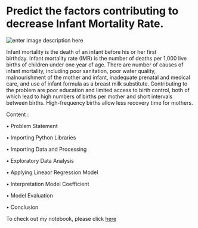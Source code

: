 # Predict the factors contributing to decrease Infant Mortality Rate.

![enter image description here](https://images.indianexpress.com/2017/03/imr.jpg)

Infant mortality is the death of an infant before his or her first birthday. Infant mortality rate (IMR) is the number of deaths per 1,000 live births of children under one year of age.
There are number of causes of infant mortality, including poor sanitation, poor water quality, malnourishment of the mother and infant, inadequate prenatal and medical care, and use of infant formula as a breast milk substitute. Contributing to the problem are poor education and limited access to birth control, both of which lead to high numbers of births per mother and short intervals between births. High-frequency births allow less recovery time for mothers. 


Content :

•  Problem Statement

•  Importing Python Libraries

•  Importing Data and Processing

•  Exploratory Data Analysis

•  Applying Lineaor Regression Model

•  Interpretation Model Coefficient

•  Model Evaluation

•  Conclusion

To check out my notebook, please click [here](https://github.com/SameniNarayanRao/Predict_the_factors_contributing_to_decrease--IMR/blob/main/Predict%20IMR.ipynb)
